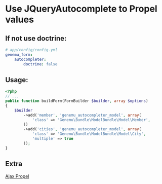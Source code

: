 # Use JQueryAutocomplete to Propel values

## If not use doctrine:

``` yml
# app/config/config.yml
genemu_form:
    autocompleter:
        doctrine: false
```

## Usage:

``` php
<?php
// ...
public function buildForm(FormBuilder $builder, array $options)
{
    $builder
        ->add('member', 'genemu_autocompleter_model', array(
            'class' => 'Genemu\Bundle\ModelBundle\Model\Member',
        ))
        ->add('cities', 'genemu_autocompleter_model', array(
            'class' => 'Genemu\Bundle\ModelBundle\Model\City',
            'multiple' => true
        ));
}
```

## Extra

[Ajax Propel](https://github.com/genemu/GenemuFormBundle/blob/master/Resources/doc/jquery/autocomplete/propel_ajax.md)
